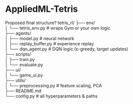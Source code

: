 # AppliedML-Tetris

Proposed final structure?
tetris_rl/
├── env/  
│   └── tetris_env.py       # wraps Gym or your own logic  
├── agents/  
│   ├── model.py            # neural network  
│   ├── replay_buffer.py    # experience replay  
│   └── dqn_agent.py        # DQN logic (ε-greedy, target updates)  
├── scripts/  
│   ├── train.py  
│   └── evaluate.py  
├── ui/  
│   └── game_ui.py  
├── utils/  
│   └── preprocessing.py    # feature scaling, PCA  
├── README.md  
└── config.py               # all hyperparameters & paths  
